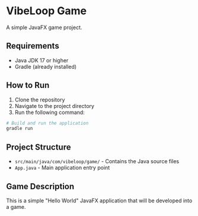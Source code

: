 # VibeLoop Game

A simple JavaFX game project.

## Requirements

- Java JDK 17 or higher
- Gradle (already installed)

## How to Run

1. Clone the repository
2. Navigate to the project directory
3. Run the following command:

```bash
# Build and run the application
gradle run
```

## Project Structure

- `src/main/java/com/vibeloop/game/` - Contains the Java source files
- `App.java` - Main application entry point

## Game Description

This is a simple "Hello World" JavaFX application that will be developed into a game. 